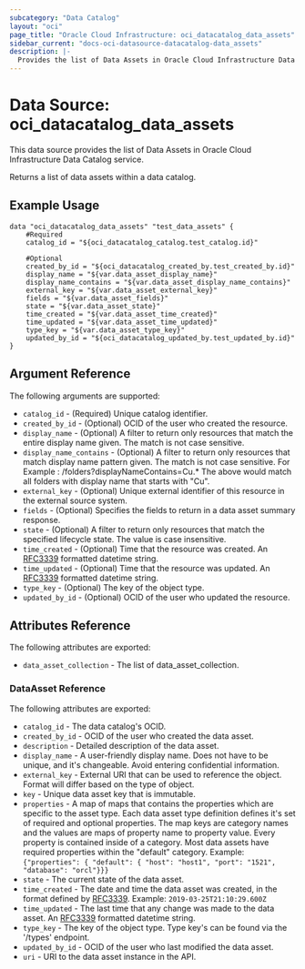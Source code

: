 ```yaml
---
subcategory: "Data Catalog"
layout: "oci"
page_title: "Oracle Cloud Infrastructure: oci_datacatalog_data_assets"
sidebar_current: "docs-oci-datasource-datacatalog-data_assets"
description: |-
  Provides the list of Data Assets in Oracle Cloud Infrastructure Data Catalog service
---
```


# Data Source: oci_datacatalog_data_assets
This data source provides the list of Data Assets in Oracle Cloud Infrastructure Data Catalog service.

Returns a list of data assets within a data catalog.

## Example Usage

```hcl
data "oci_datacatalog_data_assets" "test_data_assets" {
	#Required
	catalog_id = "${oci_datacatalog_catalog.test_catalog.id}"

	#Optional
	created_by_id = "${oci_datacatalog_created_by.test_created_by.id}"
	display_name = "${var.data_asset_display_name}"
	display_name_contains = "${var.data_asset_display_name_contains}"
	external_key = "${var.data_asset_external_key}"
	fields = "${var.data_asset_fields}"
	state = "${var.data_asset_state}"
	time_created = "${var.data_asset_time_created}"
	time_updated = "${var.data_asset_time_updated}"
	type_key = "${var.data_asset_type_key}"
	updated_by_id = "${oci_datacatalog_updated_by.test_updated_by.id}"
}
```

## Argument Reference

The following arguments are supported:

* `catalog_id` - (Required) Unique catalog identifier.
* `created_by_id` - (Optional) OCID of the user who created the resource.
* `display_name` - (Optional) A filter to return only resources that match the entire display name given. The match is not case sensitive.
* `display_name_contains` - (Optional) A filter to return only resources that match display name pattern given. The match is not case sensitive. For Example : /folders?displayNameContains=Cu.* The above would match all folders with display name that starts with "Cu". 
* `external_key` - (Optional) Unique external identifier of this resource in the external source system.
* `fields` - (Optional) Specifies the fields to return in a data asset summary response. 
* `state` - (Optional) A filter to return only resources that match the specified lifecycle state. The value is case insensitive.
* `time_created` - (Optional) Time that the resource was created. An [RFC3339](https://tools.ietf.org/html/rfc3339) formatted datetime string.
* `time_updated` - (Optional) Time that the resource was updated. An [RFC3339](https://tools.ietf.org/html/rfc3339) formatted datetime string.
* `type_key` - (Optional) The key of the object type.
* `updated_by_id` - (Optional) OCID of the user who updated the resource.


## Attributes Reference

The following attributes are exported:

* `data_asset_collection` - The list of data_asset_collection.

### DataAsset Reference

The following attributes are exported:

* `catalog_id` - The data catalog's OCID.
* `created_by_id` - OCID of the user who created the data asset.
* `description` - Detailed description of the data asset.
* `display_name` - A user-friendly display name. Does not have to be unique, and it's changeable. Avoid entering confidential information. 
* `external_key` - External URI that can be used to reference the object. Format will differ based on the type of object. 
* `key` - Unique data asset key that is immutable.
* `properties` - A map of maps that contains the properties which are specific to the asset type. Each data asset type definition defines it's set of required and optional properties. The map keys are category names and the values are maps of property name to property value. Every property is contained inside of a category. Most data assets have required properties within the "default" category. Example: `{"properties": { "default": { "host": "host1", "port": "1521", "database": "orcl"}}}` 
* `state` - The current state of the data asset.
* `time_created` - The date and time the data asset was created, in the format defined by [RFC3339](https://tools.ietf.org/html/rfc3339). Example: `2019-03-25T21:10:29.600Z` 
* `time_updated` - The last time that any change was made to the data asset. An [RFC3339](https://tools.ietf.org/html/rfc3339) formatted datetime string. 
* `type_key` - The key of the object type. Type key's can be found via the '/types' endpoint.
* `updated_by_id` - OCID of the user who last modified the data asset.
* `uri` - URI to the data asset instance in the API.

